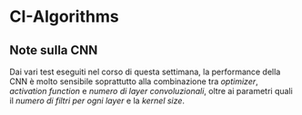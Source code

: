 # CI-Algorithms

## Note sulla CNN
Dai vari test eseguiti nel corso di questa settimana, la performance della CNN è molto sensibile soprattutto alla combinazione tra *optimizer*, *activation function* e *numero di layer convoluzionali*, oltre ai parametri quali il *numero di filtri per ogni layer* e la *kernel size*.
